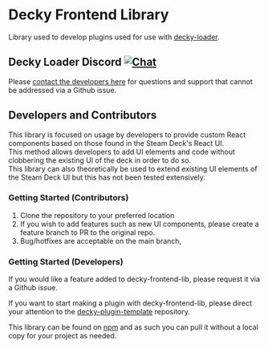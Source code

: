 # Decky Frontend Library

Library used to develop plugins used for use with [decky-loader](https://github.com/SteamDeckHomebrew/decky-loader).

## Decky Loader Discord [![Chat](https://img.shields.io/discord/960281551428522045?color=%235865F2&label=discord)](https://deckbrew.xyz/discord)

Please [contact the developers here](https://deckbrew.xyz/discord) for questions and support that cannot be addressed via a Github issue.

## Developers and Contributors

This library is focused on usage by developers to provide custom React components based on those found in the Steam Deck's React UI.  
This method allows developers to add UI elements and code without clobbering the existing UI of the deck in order to do so.  
This library can also theoretically be used to extend existing UI elements of the Steam Deck UI but this has not been tested extensively.

### Getting Started (Contributors)

1. Clone the repository to your preferred location
2. If you wish to add features such as new UI components, please create a feature branch to PR to the original repo.
3. Bug/hotfixes are acceptable on the main branch,

### Getting Started (Developers)

If you would like a feature added to decky-frontend-lib, please request it via a Github issue.  

If you want to start making a plugin with decky-frontend-lib, please direct your attention to the [decky-plugin-template](https://github.com/SteamDeckHomebrew/decky-plugin-template) repository.

This library can be found on [npm](https://www.npmjs.com/package/decky-frontend-lib) and as such you can pull it without a local copy for your project as needed.
